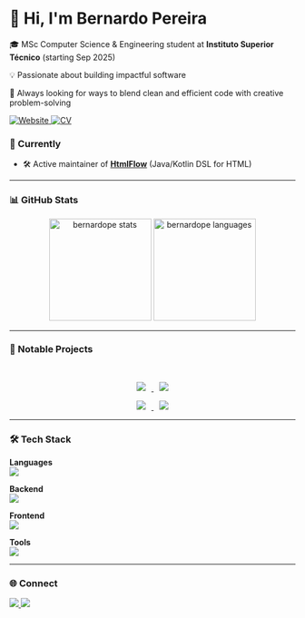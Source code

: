 <h1>👋 Hi, I'm Bernardo Pereira</h1>

🎓 MSc Computer Science & Engineering student at <b>Instituto Superior Técnico</b> (starting Sep 2025) <br/>

💡 Passionate about building impactful software <br/>

🚀  Always looking for ways to blend clean and efficient code with creative problem-solving 

<a href="https://bernardope.github.io">
  <img src="https://img.shields.io/badge/🌐_Website-4285F4?style=for-the-badge" alt="Website"/>
</a>

<a href="https://your-cv-link.com">
  <img src="https://img.shields.io/badge/CV-0A66C2?style=for-the-badge&logo=readthedocs&logoColor=white" alt="CV"/>
</a>

### 🔭 Currently
- 🛠 Active maintainer of [**HtmlFlow**](https://github.com/xmlet/HtmlFlow) (Java/Kotlin DSL for HTML)
  
---

### 📊 GitHub Stats
<p align="center">
  <img src="https://github-readme-stats-git-master-bernardopes-projects.vercel.app/api?username=BernardoPe&show_icons=true&theme=onedark&layout=compact&include_all_commits=true" alt="bernardope stats" height="180px"/>
  <img src="https://github-readme-stats-git-master-bernardopes-projects.vercel.app/api/top-langs?username=BernardoPe&langs_count=10&locale=en&layout=compact&theme=onedark" alt="bernardope languages" height="180px"/>
</p>

---

### 🚀 Notable Projects
<br/>
<p align="center">
  <a href="https://github.com/xmlet/HtmlFlow">
    <img hspace="10" src="https://github-readme-stats.vercel.app/api/pin/?username=xmlet&repo=HtmlFlow&theme=dark&description_lines_count=3" />
  </a>
  <a href="https://github.com/BernardoPe/Instant-Messaging">
    <img hspace="10" src="https://github-readme-stats.vercel.app/api/pin/?username=BernardoPe&repo=Instant-Messaging&theme=dark&description_lines_count=3" />
  </a>
</p>
<p align="center">
  <a href="https://github.com/BernardoPe/Musyk">
    <img hspace="10" src="https://github-readme-stats.vercel.app/api/pin/?username=BernardoPe&repo=Musyk&theme=dark&description_lines_count=3" />
  </a>
  <a href="https://github.com/xmlet/comparing-non-blocking-progressive-ssr">
    <img  hspace="10" src="https://github-readme-stats.vercel.app/api/pin/?username=xmlet&repo=comparing-non-blocking-progressive-ssr&theme=dark&description_lines_count=3" />
  </a>
</p>

---

### 🛠 Tech Stack

**Languages**  
<img src="https://skillicons.dev/icons?i=kotlin,java,js,ts,python,c&perline=6" />

**Backend**  
<img src="https://skillicons.dev/icons?i=spring,nodejs,express,nginx,postgres,mongodb,elasticsearch&perline=8" />

**Frontend**  
<img src="https://skillicons.dev/icons?i=html,css,react,materialui,webpack,androidstudio&perline=6" />

**Tools**  
<img src="https://skillicons.dev/icons?i=git,github,vscode,idea,pycharm,androidstudio&perline=6" />

---

### 🌐 Connect
<a href="https://linkedin.com/in/bernardope">
  <img src="https://img.shields.io/badge/LinkedIn-0077B5?style=for-the-badge&logo=linkedin&logoColor=white" />
</a>
<a href="https://github.com/BernardoPe">
  <img src="https://img.shields.io/badge/GitHub-100000?style=for-the-badge&logo=github&logoColor=white" />
</a>
